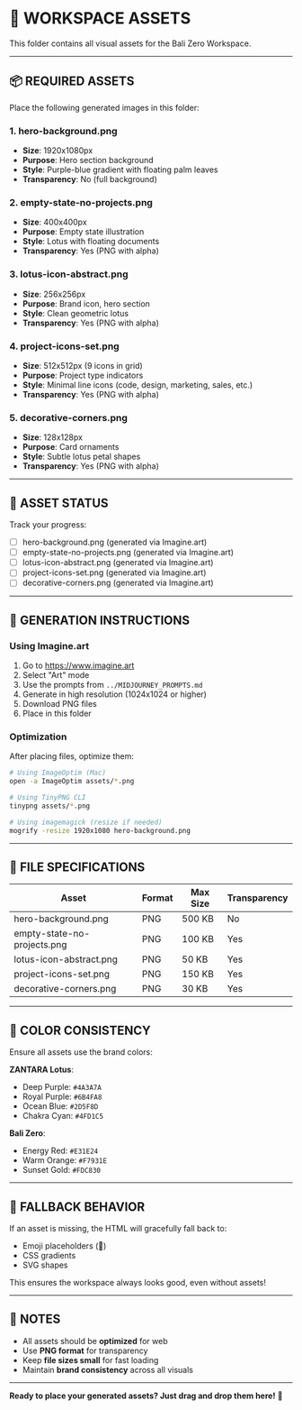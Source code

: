 # 🎨 WORKSPACE ASSETS

This folder contains all visual assets for the Bali Zero Workspace.

---

## 📦 **REQUIRED ASSETS**

Place the following generated images in this folder:

### 1. **hero-background.png**
- **Size**: 1920x1080px
- **Purpose**: Hero section background
- **Style**: Purple-blue gradient with floating palm leaves
- **Transparency**: No (full background)

### 2. **empty-state-no-projects.png**
- **Size**: 400x400px
- **Purpose**: Empty state illustration
- **Style**: Lotus with floating documents
- **Transparency**: Yes (PNG with alpha)

### 3. **lotus-icon-abstract.png**
- **Size**: 256x256px
- **Purpose**: Brand icon, hero section
- **Style**: Clean geometric lotus
- **Transparency**: Yes (PNG with alpha)

### 4. **project-icons-set.png**
- **Size**: 512x512px (9 icons in grid)
- **Purpose**: Project type indicators
- **Style**: Minimal line icons (code, design, marketing, sales, etc.)
- **Transparency**: Yes (PNG with alpha)

### 5. **decorative-corners.png**
- **Size**: 128x128px
- **Purpose**: Card ornaments
- **Style**: Subtle lotus petal shapes
- **Transparency**: Yes (PNG with alpha)

---

## 🎯 **ASSET STATUS**

Track your progress:

- [ ] hero-background.png (generated via Imagine.art)
- [ ] empty-state-no-projects.png (generated via Imagine.art)
- [ ] lotus-icon-abstract.png (generated via Imagine.art)
- [ ] project-icons-set.png (generated via Imagine.art)
- [ ] decorative-corners.png (generated via Imagine.art)

---

## 🚀 **GENERATION INSTRUCTIONS**

### **Using Imagine.art**

1. Go to https://www.imagine.art
2. Select "Art" mode
3. Use the prompts from `../MIDJOURNEY_PROMPTS.md`
4. Generate in high resolution (1024x1024 or higher)
5. Download PNG files
6. Place in this folder

### **Optimization**

After placing files, optimize them:

```bash
# Using ImageOptim (Mac)
open -a ImageOptim assets/*.png

# Using TinyPNG CLI
tinypng assets/*.png

# Using imagemagick (resize if needed)
mogrify -resize 1920x1080 hero-background.png
```

---

## 📐 **FILE SPECIFICATIONS**

| Asset | Format | Max Size | Transparency |
|-------|--------|----------|--------------|
| hero-background.png | PNG | 500 KB | No |
| empty-state-no-projects.png | PNG | 100 KB | Yes |
| lotus-icon-abstract.png | PNG | 50 KB | Yes |
| project-icons-set.png | PNG | 150 KB | Yes |
| decorative-corners.png | PNG | 30 KB | Yes |

---

## 🎨 **COLOR CONSISTENCY**

Ensure all assets use the brand colors:

**ZANTARA Lotus**:
- Deep Purple: `#4A3A7A`
- Royal Purple: `#6B4FA8`
- Ocean Blue: `#2D5F8D`
- Chakra Cyan: `#4FD1C5`

**Bali Zero**:
- Energy Red: `#E31E24`
- Warm Orange: `#F7931E`
- Sunset Gold: `#FDC830`

---

## 🔧 **FALLBACK BEHAVIOR**

If an asset is missing, the HTML will gracefully fall back to:
- Emoji placeholders (🪷)
- CSS gradients
- SVG shapes

This ensures the workspace always looks good, even without assets!

---

## 📝 **NOTES**

- All assets should be **optimized** for web
- Use **PNG format** for transparency
- Keep **file sizes small** for fast loading
- Maintain **brand consistency** across all visuals

---

**Ready to place your generated assets? Just drag and drop them here!** 🚀

